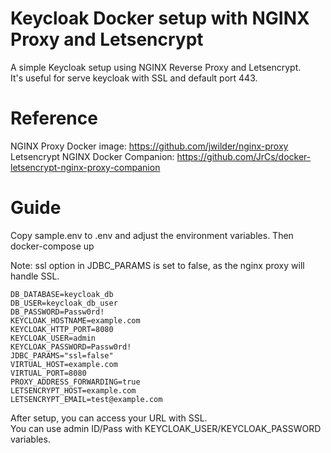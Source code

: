 # Keycloak Docker setup with NGINX Proxy and Letsencrypt
A simple Keycloak setup using NGINX Reverse Proxy and Letsencrypt.   
It's useful for serve keycloak with SSL and default port 443.  
  
# Reference  
NGINX Proxy Docker image: https://github.com/jwilder/nginx-proxy  
Letsencrypt NGINX Docker Companion: https://github.com/JrCs/docker-letsencrypt-nginx-proxy-companion  
# Guide
Copy sample.env to .env and adjust the environment variables. Then docker-compose up  

Note: ssl option in JDBC_PARAMS is set to false, as the nginx proxy will handle SSL.  

```
DB_DATABASE=keycloak_db
DB_USER=keycloak_db_user
DB_PASSWORD=Passw0rd!
KEYCLOAK_HOSTNAME=example.com
KEYCLOAK_HTTP_PORT=8080
KEYCLOAK_USER=admin
KEYCLOAK_PASSWORD=Passw0rd!
JDBC_PARAMS="ssl=false" 
VIRTUAL_HOST=example.com
VIRTUAL_PORT=8080
PROXY_ADDRESS_FORWARDING=true
LETSENCRYPT_HOST=example.com
LETSENCRYPT_EMAIL=test@example.com
```

After setup, you can access your URL with SSL.  
You can use admin ID/Pass with KEYCLOAK_USER/KEYCLOAK_PASSWORD variables.   
